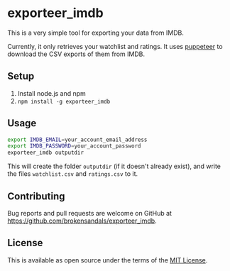 # exporteer\_imdb

This is a very simple tool for exporting your data from IMDB.

Currently, it only retrieves your watchlist and ratings. It uses [puppeteer](https://github.com/puppeteer/puppeteer) to download the CSV exports of them from IMDB.

## Setup

1. Install node.js and npm
2. `npm install -g exporteer_imdb`

## Usage

```bash
export IMDB_EMAIL=your_account_email_address
export IMDB_PASSWORD=your_account_password
exporteer_imdb outputdir
```

This will create the folder `outputdir` (if it doesn't already exist), and write the files `watchlist.csv` and `ratings.csv` to it.

## Contributing

Bug reports and pull requests are welcome on GitHub at https://github.com/brokensandals/exporteer_imdb.

## License

This is available as open source under the terms of the [MIT License](https://opensource.org/licenses/MIT).
